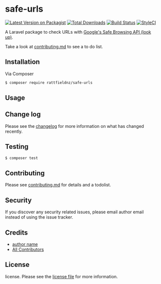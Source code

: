 # safe-urls

[![Latest Version on Packagist][ico-version]][link-packagist]
[![Total Downloads][ico-downloads]][link-downloads]
[![Build Status][ico-travis]][link-travis]
[![StyleCI][ico-styleci]][link-styleci] 

A Laravel package to check URLs with [Google's Safe Browsing API (look up)](https://developers.google.com/safe-browsing/v4/lookup-api). 

Take a look at [contributing.md](contributing.md) to see a to do list.

## Installation

Via Composer

``` bash
$ composer require rattfieldnz/safe-urls
```

## Usage

## Change log

Please see the [changelog](changelog.md) for more information on what has changed recently.

## Testing

``` bash
$ composer test
```

## Contributing

Please see [contributing.md](contributing.md) for details and a todolist.

## Security

If you discover any security related issues, please email author email instead of using the issue tracker.

## Credits

- [author name][link-author]
- [All Contributors][link-contributors]

## License

license. Please see the [license file](license.md) for more information.

[ico-version]: https://img.shields.io/packagist/v/rattfieldnz/safe-urls.svg?style=flat-square
[ico-downloads]: https://img.shields.io/packagist/dt/rattfieldnz/safe-urls.svg?style=flat-square
[ico-travis]: https://img.shields.io/travis/rattfieldnz/safe-urls/master.svg?style=flat-square
[ico-styleci]: https://styleci.io/repos/12345678/shield

[link-packagist]: https://packagist.org/packages/rattfieldnz/safe-urls
[link-downloads]: https://packagist.org/packages/rattfieldnz/safe-urls
[link-travis]: https://travis-ci.org/rattfieldnz/safe-urls
[link-styleci]: https://styleci.io/repos/12345678
[link-author]: https://github.com/rattfieldnz
[link-contributors]: ../../contributors
